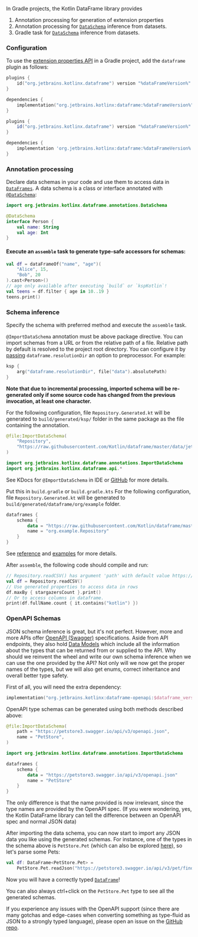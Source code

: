 [//]: # (title: Data Schemas in Gradle projects)

<!---IMPORT org.jetbrains.kotlinx.dataframe.samples.api.Schemas-->

In Gradle projects, the Kotlin DataFrame library provides

1. Annotation processing for generation of extension properties
2. Annotation processing for [`DataSchema`](schemas.md) inference from datasets.
3. Gradle task for [`DataSchema`](schemas.md) inference from datasets.

### Configuration

To use the [extension properties API](extensionPropertiesApi.md) in a Gradle project,
add the `dataframe` plugin as follows:

<tabs>
<tab title="Kotlin DSL">

```kotlin
plugins {
    id("org.jetbrains.kotlinx.dataframe") version "%dataFrameVersion%"
}

dependencies {
    implementation("org.jetbrains.kotlinx:dataframe:%dataFrameVersion%")
}
```

</tab>

<tab title="Groovy DSL">

```groovy
plugins {
    id("org.jetbrains.kotlinx.dataframe") version "%dataFrameVersion%"
}

dependencies {
    implementation 'org.jetbrains.kotlinx:dataframe:%dataFrameVersion%'
}
```

</tab>

</tabs>

### Annotation processing

Declare data schemas in your code and use them to access data in [`DataFrames`](DataFrame.md).
A data schema is a class or interface annotated with [`@DataSchema`](schemas.md):

```kotlin
import org.jetbrains.kotlinx.dataframe.annotations.DataSchema

@DataSchema
interface Person {
    val name: String
    val age: Int
}
```

#### Execute an `assemble` task to generate type-safe accessors for schemas:

<!---FUN useProperties-->

```kotlin
val df = dataFrameOf("name", "age")(
    "Alice", 15,
    "Bob", 20
).cast<Person>()
// age only available after executing `build` or `kspKotlin`!
val teens = df.filter { age in 10..19 }
teens.print()
```

<!---END-->

### Schema inference

Specify the schema with preferred method and execute the `assemble` task.

<tabs>
<tab title="Method 1. Annotation processing">

`@ImportDataSchema` annotation must be above package directive.
You can import schemas from a URL or from the relative path of a file.
Relative path by default is resolved to the project root directory.
You can configure it by [passing](https://kotlinlang.org/docs/ksp-quickstart.html#pass-options-to-processors) `dataframe.resolutionDir`
an option to preprocessor.
For example:

```kotlin
ksp {
    arg("dataframe.resolutionDir", file("data").absolutePath)
}
```

**Note that due to incremental processing, imported schema will be re-generated only if some source code has changed
from the previous invocation, at least one character.**

For the following configuration, file `Repository.Generated.kt` will be generated to `build/generated/ksp/` folder in
the same package as the file containing the annotation.

```kotlin
@file:ImportDataSchema(
    "Repository",
    "https://raw.githubusercontent.com/Kotlin/dataframe/master/data/jetbrains_repositories.csv",
)

import org.jetbrains.kotlinx.dataframe.annotations.ImportDataSchema
import org.jetbrains.kotlinx.dataframe.api.*
```

See KDocs for `@ImportDataSchema` in IDE
or [GitHub](https://github.com/Kotlin/dataframe/blob/master/core/src/main/kotlin/org/jetbrains/kotlinx/dataframe/annotations/ImportDataSchema.kt)
for more details.

</tab>

<tab title="Method 2. Gradle task">

Put this in `build.gradle` or `build.gradle.kts`
For the following configuration, file `Repository.Generated.kt` will be generated
to `build/generated/dataframe/org/example` folder.

```kotlin
dataframes {
    schema {
        data = "https://raw.githubusercontent.com/Kotlin/dataframe/master/data/jetbrains_repositories.csv"
        name = "org.example.Repository"
    }
}
```

See [reference](gradleReference.md) and [examples](gradleReference.md#examples) for more details.

</tab>
</tabs>

After `assemble`, the following code should compile and run:

<!---FUN useInferredSchema-->

```kotlin
// Repository.readCSV() has argument 'path' with default value https://raw.githubusercontent.com/Kotlin/dataframe/master/data/jetbrains_repositories.csv
val df = Repository.readCSV()
// Use generated properties to access data in rows
df.maxBy { stargazersCount }.print()
// Or to access columns in dataframe.
print(df.fullName.count { it.contains("kotlin") })
```

<!---END-->

### OpenAPI Schemas

JSON schema inference is great, but it's not perfect. However, more and more APIs offer
[OpenAPI (Swagger)](https://swagger.io/) specifications. Aside from API endpoints, they also hold
[Data Models](https://swagger.io/docs/specification/data-models/) which include all the information about the types
that can be returned from or supplied to the API. Why should we reinvent the wheel and write our own schema inference
when we can use the one provided by the API? Not only will we now get the proper names of the types, but we will also
get enums, correct inheritance and overall better type safety.

First of all, you will need the extra dependency:

```kotlin
implementation("org.jetbrains.kotlinx:dataframe-openapi:$dataframe_version")
```

OpenAPI type schemas can be generated using both methods described above:

```kotlin
@file:ImportDataSchema(
    path = "https://petstore3.swagger.io/api/v3/openapi.json",
    name = "PetStore",
)

import org.jetbrains.kotlinx.dataframe.annotations.ImportDataSchema
```

```kotlin
dataframes {
    schema {
        data = "https://petstore3.swagger.io/api/v3/openapi.json"
        name = "PetStore"
    }
}
```

The only difference is that the name provided is now irrelevant, since the type names are provided by the OpenAPI spec.
(If you were wondering, yes, the Kotlin DataFrame library can tell the difference between an OpenAPI spec and normal JSON data)

After importing the data schema, you can now start to import any JSON data you like using the generated schemas.
For instance, one of the types in the schema above is `PetStore.Pet` (which can also be
explored [here](https://petstore3.swagger.io/)),
so let's parse some Pets:

```kotlin
val df: DataFrame<PetStore.Pet> =
    PetStore.Pet.readJson("https://petstore3.swagger.io/api/v3/pet/findByStatus?status=available")
```

Now you will have a correctly typed [`DataFrame`](DataFrame.md)!

You can also always ctrl+click on the `PetStore.Pet` type to see all the generated schemas.

If you experience any issues with the OpenAPI support (since there are many gotchas and edge-cases when converting
something as
type-fluid as JSON to a strongly typed language), please open an issue on
the [GitHub repo](https://github.com/Kotlin/dataframe/issues).
